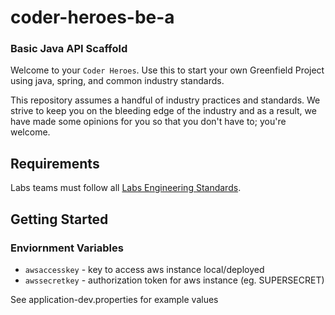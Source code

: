 # coder-heroes-be-a

### Basic Java API Scaffold

Welcome to your `Coder Heroes`. Use this to start your own Greenfield Project using java, spring, and common industry standards.

This repository assumes a handful of industry practices and standards. We strive to keep you on the bleeding edge of the industry and as a result, we have made some opinions for you so that you don't have to; you're welcome.

## Requirements

Labs teams must follow all [Labs Engineering Standards](https://bloomtechlabs.gitbook.io).


## Getting Started

### Enviornment Variables

- `awsaccesskey` - key to access aws instance local/deployed
- `awssecretkey` - authorization token for aws instance (eg. SUPERSECRET)

See application-dev.properties for example values
